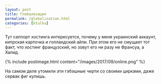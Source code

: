```yaml
---
layout: post
title: Глобализация
permalink: /globalization.html
categories: [ktulhu]
---
```


Тут саппорт хостинга интересуется, почему у меня украинский аккаунт, кипрская карточка и голландский айпи.
При этом его не смущает тот факт, что хостинг французский, но зовут его ни разу не Франсуа, а Халид.

{% include postimage.html content="/images/2017/09/online.png" %}

На самом деле утомили эти гэбэшные черти со своими цирками, даже сервак фиг купишь.
